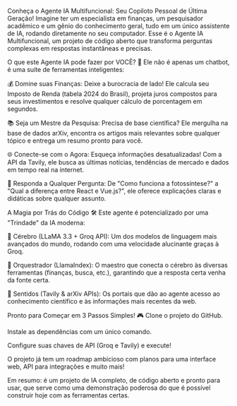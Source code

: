 Conheça o Agente IA Multifuncional: Seu Copiloto Pessoal de Última Geração!
Imagine ter um especialista em finanças, um pesquisador acadêmico e um gênio do conhecimento geral, tudo em um único assistente de IA, rodando diretamente no seu computador. Esse é o Agente IA Multifuncional, um projeto de código aberto que transforma perguntas complexas em respostas instantâneas e precisas.

O que este Agente IA pode fazer por VOCÊ? 🚀
Ele não é apenas um chatbot, é uma suíte de ferramentas inteligentes:

💰 Domine suas Finanças: Deixe a burocracia de lado! Ele calcula seu Imposto de Renda (tabela 2024 do Brasil), projeta juros compostos para seus investimentos e resolve qualquer cálculo de porcentagem em segundos.

📚 Seja um Mestre da Pesquisa: Precisa de base científica? Ele mergulha na base de dados arXiv, encontra os artigos mais relevantes sobre qualquer tópico e entrega um resumo pronto para você.

🌐 Conecte-se com o Agora: Esqueça informações desatualizadas! Com a API da Tavily, ele busca as últimas notícias, tendências de mercado e dados em tempo real na internet.

🧠 Responda a Qualquer Pergunta: De "Como funciona a fotossíntese?" a "Qual a diferença entre React e Vue.js?", ele oferece explicações claras e didáticas sobre qualquer assunto.

A Magia por Trás do Código 🛠️
Este agente é potencializado por uma "Trindade" da IA moderna:

🧠 Cérebro (LLaMA 3.3 + Groq API): Um dos modelos de linguagem mais avançados do mundo, rodando com uma velocidade alucinante graças à Groq.

🧩 Orquestrador (LlamaIndex): O maestro que conecta o cérebro às diversas ferramentas (finanças, busca, etc.), garantindo que a resposta certa venha da fonte certa.

📡 Sentidos (Tavily & arXiv APIs): Os portais que dão ao agente acesso ao conhecimento científico e às informações mais recentes da web.

Pronto para Começar em 3 Passos Simples! 🎮
Clone o projeto do GitHub.

Instale as dependências com um único comando.

Configure suas chaves de API (Groq e Tavily) e execute!

O projeto já tem um roadmap ambicioso com planos para uma interface web, API para integrações e muito mais!

Em resumo: é um projeto de IA completo, de código aberto e pronto para usar, que serve como uma demonstração poderosa do que é possível construir hoje com as ferramentas certas.
